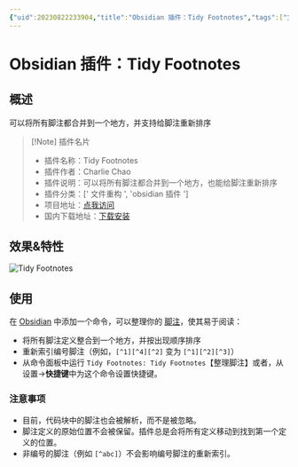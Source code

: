 ```yaml
---
{"uid":20230822233904,"title":"Obsidian 插件：Tidy Footnotes","tags":["文件重构","obsidian插件","脚注"],"description":"可以将所有脚注都合并到一个地方，也能给脚注重新排序","author":"OS","type":"other","draft":false,"editable":false,"modified":20230911003951,"dg-publish":true,"permalink":"/lake-of-knowledge/10-obsidian/obsidian/obsidian-tidy-footnotes/","dgPassFrontmatter":true}
---
```



# Obsidian 插件：Tidy Footnotes

## 概述

可以将所有脚注都合并到一个地方，并支持给脚注重新排序

> [!Note] 插件名片
> - 插件名称：Tidy Footnotes
> - 插件作者：Charlie Chao
> - 插件说明：可以将所有脚注都合并到一个地方，也能给脚注重新排序
> - 插件分类：[' 文件重构 ', 'obsidian 插件 ']
> - 项目地址：[点我访问](https://github.com/charliecm/obsidian-tidy-footnotes)
> - 国内下载地址：[下载安装](https://pkmer.cn/products/plugin/pluginMarket/?obsidian-tidy-footnotes)

## 效果&特性

![Tidy Footnotes](https://cdn.pkmer.cn/covers/obsidian-tidy-footnotes.png!pkmer)

## 使用

在 [Obsidian](https://obsidian.md) 中添加一个命令，可以整理你的 [脚注](https://help.obsidian.md/How+to/Format+your+notes#Footnotes)，使其易于阅读：

- 将所有脚注定义整合到一个地方，并按出现顺序排序
- 重新索引编号脚注（例如，`[^1][^4][^2]` 变为 `[^1][^2][^3]`）
- 从命令面板中运行 `Tidy Footnotes: Tidy Footnotes`【整理脚注】或者，从设置→**快捷键**中为这个命令设置快捷键。

### 注意事项

- 目前，代码块中的脚注也会被解析，而不是被忽略。
- 脚注定义的原始位置不会被保留。插件总是会将所有定义移动到找到第一个定义的位置。
- 非编号的脚注（例如 `[^abc]`）不会影响编号脚注的重新索引。
